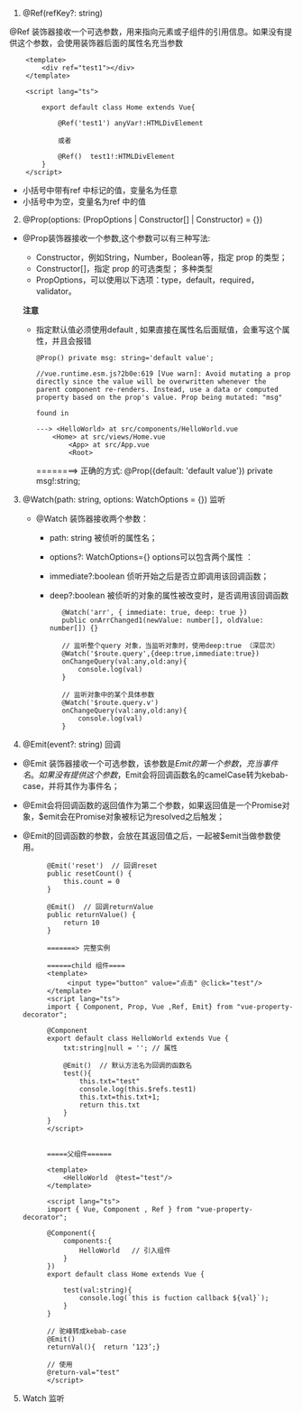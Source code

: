 1. @Ref(refKey?: string) 

@Ref 装饰器接收一个可选参数，用来指向元素或子组件的引用信息。如果没有提供这个参数，会使用装饰器后面的属性名充当参数

        <template>
            <div ref="test1"></div>
        </template>

        <script lang="ts">

            export default class Home extends Vue{

                @Ref('test1') anyVar!:HTMLDivElement

                或者

                @Ref()  test1!:HTMLDivElement
            }
        </script>

+ 小括号中带有ref 中标记的值，变量名为任意
+ 小括号中为空，变量名为ref 中的值


2. @Prop(options: (PropOptions | Constructor[] | Constructor) = {})
   
+ @Prop装饰器接收一个参数,这个参数可以有三种写法:
   
   + Constructor，例如String，Number，Boolean等，指定 prop 的类型；
   + Constructor[]，指定 prop 的可选类型；  多种类型
   + PropOptions，可以使用以下选项：type，default，required，validator。
  
  **注意**

  + 指定默认值必须使用default , 如果直接在属性名后面赋值，会重写这个属性，并且会报错

        @Prop() private msg: string='default value';

        //vue.runtime.esm.js?2b0e:619 [Vue warn]: Avoid mutating a prop directly since the value will be overwritten whenever the parent component re-renders. Instead, use a data or computed property based on the prop's value. Prop being mutated: "msg"

        found in

        ---> <HelloWorld> at src/components/HelloWorld.vue
            <Home> at src/views/Home.vue
                <App> at src/App.vue
                <Root>
    

    ========> 正确的方式:
     @Prop({default: 'default value'}) private msg!:string;

3. @Watch(path: string, options: WatchOptions = {})  监听
   
    + @Watch 装饰器接收两个参数：

       + path: string 被侦听的属性名；
       + options?: WatchOptions={} options可以包含两个属性 ：
       + immediate?:boolean 侦听开始之后是否立即调用该回调函数；
       + deep?:boolean 被侦听的对象的属性被改变时，是否调用该回调函数     


                @Watch('arr', { immediate: true, deep: true })
                public onArrChanged1(newValue: number[], oldValue: number[]) {}

                // 监听整个query 对象，当监听对象时，使用deep:true （深层次）
                @Watch('$route.query',{deep:true,immediate:true})
                onChangeQuery(val:any,old:any){
                    console.log(val)
                }

                // 监听对象中的某个具体参数
                @Watch('$route.query.v')
                onChangeQuery(val:any,old:any){
                    console.log(val)
                }

4. @Emit(event?: string) 回调
   
+ @Emit 装饰器接收一个可选参数，该参数是$Emit的第一个参数，充当事件名。如果没有提供这个参数，$Emit会将回调函数名的camelCase转为kebab-case，并将其作为事件名；

+ @Emit会将回调函数的返回值作为第二个参数，如果返回值是一个Promise对象，$emit会在Promise对象被标记为resolved之后触发；

+ @Emit的回调函数的参数，会放在其返回值之后，一起被$emit当做参数使用。


            @Emit('reset')  // 回调reset
            public resetCount() {
                this.count = 0
            }

            @Emit()  // 回调returnValue
            public returnValue() {
                return 10
            }

            =======> 完整实例

            ======child 组件====
            <template>
                 <input type="button" value="点击" @click="test"/>
            </template>
            <script lang="ts">
            import { Component, Prop, Vue ,Ref, Emit} from "vue-property-decorator";

            @Component
            export default class HelloWorld extends Vue {
                txt:string|null = ''; // 属性

                @Emit()  // 默认方法名为回调的函数名
                test(){  
                    this.txt="test"
                    console.log(this.$refs.test1)
                    this.txt=this.txt+1;    
                    return this.txt
                }            
            }
            </script>


            =====父组件======

            <template>
                <HelloWorld  @test="test"/>
            </template>

            <script lang="ts">
            import { Vue, Component , Ref } from "vue-property-decorator";

            @Component({
                components:{
                    HelloWorld   // 引入组件
                }   
            })
            export default class Home extends Vue {

                test(val:string){
                    console.log(`this is fuction callback ${val}`);
                }
            }

            // 驼峰转成kebab-case
            @Emit()
            returnVal(){  return ‘123’;}

            // 使用
            @return-val="test"
            </script>

5. Watch 监听

        

